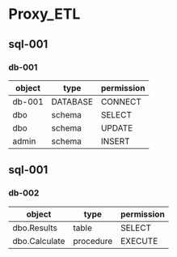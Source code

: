 # Proxy_ETL
## sql-001

### db-001

|     object     |      type      |   permission   |
|----------------|----------------|----------------|
| db-001 | DATABASE | CONNECT |  
| dbo | schema | SELECT |  
| dbo | schema | UPDATE |  
| admin | schema | INSERT |  

## sql-001

### db-002

|     object     |      type      |   permission   |
|----------------|----------------|----------------|
| dbo.Results | table | SELECT |  
| dbo.Calculate | procedure | EXECUTE |  



